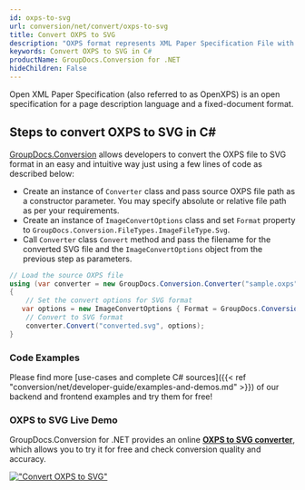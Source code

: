 ```yaml
---
id: oxps-to-svg
url: conversion/net/convert/oxps-to-svg
title: Convert OXPS to SVG
description: "OXPS format represents XML Paper Specification File with .oxps extension. Learn how to convert OXPS to SVG file programmatically in C# language using GroupDocs.Conversion for .NET library."
keywords: Convert OXPS to SVG in C#
productName: GroupDocs.Conversion for .NET
hideChildren: False
---
```


Open XML Paper Specification (also referred to as OpenXPS) is an open specification for a page description language and a fixed-document format.

## Steps to convert OXPS to SVG in C#

[GroupDocs.Conversion](https://products.groupdocs.com/conversion/net) allows developers to convert the OXPS file to SVG format in an easy and intuitive way just using a few lines of code as described below:

* Create an instance of `Converter` class and pass source OXPS file path as a constructor parameter. You may specify absolute or relative file path as per your requirements. 
* Create an instance of `ImageConvertOptions` class and set `Format` property to `GroupDocs.Conversion.FileTypes.ImageFileType.Svg`.
* Call `Converter` class `Convert` method and pass the filename for the converted SVG file and the `ImageConvertOptions` object from the previous step as parameters.

```csharp
// Load the source OXPS file
using (var converter = new GroupDocs.Conversion.Converter("sample.oxps"))
{
    // Set the convert options for SVG format
   var options = new ImageConvertOptions { Format = GroupDocs.Conversion.FileTypes.ImageFileType.Svg };
    // Convert to SVG format
    converter.Convert("converted.svg", options);
}
```

### Code Examples

Please find more [use-cases and complete C# sources]({{< ref "conversion/net/developer-guide/examples-and-demos.md" >}}) of our backend and frontend examples and try them for free!

### OXPS to SVG Live Demo

GroupDocs.Conversion for .NET provides an online [**OXPS to SVG converter**](https://products.groupdocs.app/conversion/oxps-to-svg), which allows you to try it for free and check conversion quality and accuracy.

[!["Convert OXPS to SVG"](conversion/net/images/convert-to-svg/convert-oxps-to-svg.png)](https://products.groupdocs.app/conversion/oxps-to-svg)